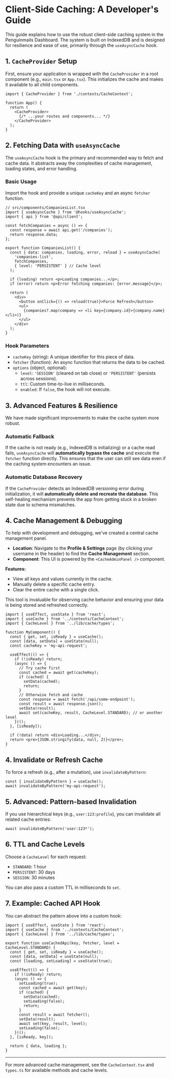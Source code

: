 # Client-Side Caching: A Developer's Guide

This guide explains how to use the robust client-side caching system in the Penguinmails Dashboard. The system is built on IndexedDB and is designed for resilience and ease of use, primarily through the `useAsyncCache` hook.

## 1. `CacheProvider` Setup

First, ensure your application is wrapped with the `CacheProvider` in a root component (e.g., `main.tsx` or `App.tsx`). This initializes the cache and makes it available to all child components.

```tsx
import { CacheProvider } from './contexts/CacheContext';

function App() {
  return (
    <CacheProvider>
      {/* ...your routes and components... */}
    </CacheProvider>
  );
}
```

## 2. Fetching Data with `useAsyncCache`

The `useAsyncCache` hook is the primary and recommended way to fetch and cache data. It abstracts away the complexities of cache management, loading states, and error handling.

### Basic Usage

Import the hook and provide a unique `cacheKey` and an async `fetcher` function.

```tsx
// src/components/CompaniesList.tsx
import { useAsyncCache } from '@hooks/useAsyncCache';
import { api } from '@api/client';

const fetchCompanies = async () => {
  const response = await api.get('/companies');
  return response.data;
};

export function CompaniesList() {
  const { data: companies, loading, error, reload } = useAsyncCache(
    'companies-list',
    fetchCompanies,
    { level: 'PERSISTENT' } // Cache level
  );

  if (loading) return <p>Loading companies...</p>;
  if (error) return <p>Error fetching companies: {error.message}</p>;

  return (
    <div>
      <button onClick={() => reload(true)}>Force Refresh</button>
      <ul>
        {companies?.map(company => <li key={company.id}>{company.name}</li>)}
      </ul>
    </div>
  );
}
```

### Hook Parameters

- `cacheKey` (string): A unique identifier for this piece of data.
- `fetcher` (function): An async function that returns the data to be cached.
- `options` (object, optional):
  - `level`: `'SESSION'` (cleared on tab close) or `'PERSISTENT'` (persists across sessions).
  - `ttl`: Custom time-to-live in milliseconds.
  - `enabled`: If `false`, the hook will not execute.

## 3. Advanced Features & Resilience

We have made significant improvements to make the cache system more robust.

### Automatic Fallback
If the cache is not ready (e.g., IndexedDB is initializing) or a cache read fails, `useAsyncCache` will **automatically bypass the cache** and execute the `fetcher` function directly. This ensures that the user can still see data even if the caching system encounters an issue.

### Automatic Database Recovery
If the `CacheProvider` detects an IndexedDB versioning error during initialization, it will **automatically delete and recreate the database**. This self-healing mechanism prevents the app from getting stuck in a broken state due to schema mismatches.

## 4. Cache Management & Debugging

To help with development and debugging, we've created a central cache management panel.

- **Location**: Navigate to the **Profile & Settings** page (by clicking your username in the header) to find the **Cache Management** section.
- **Component**: This UI is powered by the `<CacheAdminPanel />` component.

**Features:**
- View all keys and values currently in the cache.
- Manually delete a specific cache entry.
- Clear the entire cache with a single click.

This tool is invaluable for observing cache behavior and ensuring your data is being stored and refreshed correctly.

```tsx
import { useEffect, useState } from 'react';
import { useCache } from '../contexts/CacheContext';
import { CacheLevel } from '../lib/cache/types';

function MyComponent() {
  const { get, set, isReady } = useCache();
  const [data, setData] = useState(null);
  const cacheKey = 'my-api-request';

  useEffect(() => {
    if (!isReady) return;
    (async () => {
      // Try cache first
      const cached = await get(cacheKey);
      if (cached) {
        setData(cached);
        return;
      }
      // Otherwise fetch and cache
      const response = await fetch('/api/some-endpoint');
      const result = await response.json();
      setData(result);
      await set(cacheKey, result, CacheLevel.STANDARD); // or another level
    })();
  }, [isReady]);

  if (!data) return <div>Loading...</div>;
  return <pre>{JSON.stringify(data, null, 2)}</pre>;
}
```

## 4. Invalidate or Refresh Cache

To force a refresh (e.g., after a mutation), use `invalidateByPattern`:

```tsx
const { invalidateByPattern } = useCache();
await invalidateByPattern('my-api-request');
```

## 5. Advanced: Pattern-based Invalidation

If you use hierarchical keys (e.g., `user:123:profile`), you can invalidate all related cache entries:

```tsx
await invalidateByPattern('user:123*');
```

## 6. TTL and Cache Levels

Choose a `CacheLevel` for each request:
- `STANDARD`: 1 hour
- `PERSISTENT`: 30 days
- `SESSION`: 30 minutes

You can also pass a custom TTL in milliseconds to `set`.

## 7. Example: Cached API Hook

You can abstract the pattern above into a custom hook:

```tsx
import { useEffect, useState } from 'react';
import { useCache } from '../contexts/CacheContext';
import { CacheLevel } from '../lib/cache/types';

export function useCachedApi(key, fetcher, level = CacheLevel.STANDARD) {
  const { get, set, isReady } = useCache();
  const [data, setData] = useState(null);
  const [loading, setLoading] = useState(true);

  useEffect(() => {
    if (!isReady) return;
    (async () => {
      setLoading(true);
      const cached = await get(key);
      if (cached) {
        setData(cached);
        setLoading(false);
        return;
      }
      const result = await fetcher();
      setData(result);
      await set(key, result, level);
      setLoading(false);
    })();
  }, [isReady, key]);

  return { data, loading };
}
```

---

For more advanced cache management, see the `CacheContext.tsx` and `types.ts` for available methods and cache levels.
